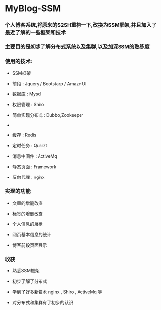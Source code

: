 # MyBlog-SSM

### 个人博客系统,将原来的S2SH重构一下,改换为SSM框架,并且加入了最近了解的一些框架和技术

### 主要目的是初步了解分布式系统以及集群,以及加深SSM的熟练度

### 使用的技术:

  - SSM框架

  - 前段 : Jquery / Bootstarp / Amaze UI 

  - 数据库 : Mysql

  - 权限管理 : Shiro

  - 简单实现分布式 : Dubbo,Zookeeper
  - 
  - 缓存 : Redis

  - 定时任务 : Quarzt

  - 消息中间件 : ActiveMq 

  - 静态页面 : Framework

  - 反向代理 : nginx 

### 实现的功能

 - 文章的增删改查

 - 标签的增删改查

 - 个人信息的展示

 - 网页基本信息的统计

 - 博客前段页面展示

### 收获

- 熟悉SSM框架

- 初步了解了分布式

- 学到了好多新技术 nginx , Shiro  , ActiveMq 等

- 对分布式和集群有了初步的认识

	
  

